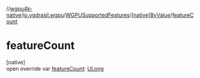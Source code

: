 //[wgpu4k-native](../../../../index.md)/[io.ygdrasil.wgpu](../../index.md)/[WGPUSupportedFeatures](../index.md)/[[native]ByValue](index.md)/[featureCount](feature-count.md)

# featureCount

[native]\
open override var [featureCount](feature-count.md): [ULong](https://kotlinlang.org/api/core/kotlin-stdlib/kotlin/-u-long/index.html)